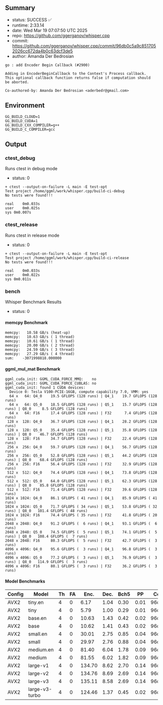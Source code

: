 ## Summary

- status:  SUCCESS ✅
- runtime: 2:33.14
- date:    Wed Mar 19 07:07:50 UTC 2025
- repo:    https://github.com/ggerganov/whisper.cpp
- commit:  https://github.com/ggerganov/whisper.cpp/commit/96db0c5a9c8517052026cc672da4b0c63dcf3de5
- author:  Amanda Der Bedrosian
```
go : add Encoder Begin Callback (#2900)

Adding in EncoderBeginCallback to the Context's Process callback.
This optional callback function returns false if computation should
be aborted.

Co-authored-by: Amanda Der Bedrosian <aderbedr@gmail.com>
```

## Environment

```
GG_BUILD_CLOUD=1
GG_BUILD_CUDA=1
GG_BUILD_CXX_COMPILER=g++
GG_BUILD_C_COMPILER=gcc
```

## Output

### ctest_debug

Runs ctest in debug mode
- status: 0
```
+ ctest --output-on-failure -L main -E test-opt
Test project /home/ggml/work/whisper.cpp/build-ci-debug
No tests were found!!!

real	0m0.033s
user	0m0.025s
sys	0m0.007s
```
### ctest_release

Runs ctest in release mode
- status: 0
```
+ ctest --output-on-failure -L main -E test-opt
Test project /home/ggml/work/whisper.cpp/build-ci-release
No tests were found!!!

real	0m0.033s
user	0m0.022s
sys	0m0.011s
```
### bench

Whisper Benchmark Results
- status: 0
#### memcpy Benchmark

```
memcpy:   10.58 GB/s (heat-up)
memcpy:   10.63 GB/s ( 1 thread)
memcpy:   10.61 GB/s ( 1 thread)
memcpy:   20.00 GB/s ( 2 thread)
memcpy:   24.59 GB/s ( 3 thread)
memcpy:   27.29 GB/s ( 4 thread)
sum:    -3071998818.000000
```

#### ggml_mul_mat Benchmark

```
ggml_cuda_init: GGML_CUDA_FORCE_MMQ:    no
ggml_cuda_init: GGML_CUDA_FORCE_CUBLAS: no
ggml_cuda_init: found 1 CUDA devices:
  Device 0: Tesla V100-PCIE-16GB, compute capability 7.0, VMM: yes
  64 x   64: Q4_0    19.5 GFLOPS (128 runs) | Q4_1    19.7 GFLOPS (128 runs)
  64 x   64: Q5_0    18.5 GFLOPS (128 runs) | Q5_1    15.7 GFLOPS (128 runs) | Q8_0     8.5 GFLOPS (128 runs)
  64 x   64: F16     17.4 GFLOPS (128 runs) | F32      7.4 GFLOPS (128 runs)
 128 x  128: Q4_0    36.7 GFLOPS (128 runs) | Q4_1    28.2 GFLOPS (128 runs)
 128 x  128: Q5_0    35.4 GFLOPS (128 runs) | Q5_1    35.8 GFLOPS (128 runs) | Q8_0    46.7 GFLOPS (128 runs)
 128 x  128: F16     34.7 GFLOPS (128 runs) | F32     22.4 GFLOPS (128 runs)
 256 x  256: Q4_0    59.7 GFLOPS (128 runs) | Q4_1    56.7 GFLOPS (128 runs)
 256 x  256: Q5_0    52.8 GFLOPS (128 runs) | Q5_1    44.2 GFLOPS (128 runs) | Q8_0    68.4 GFLOPS (128 runs)
 256 x  256: F16     56.4 GFLOPS (128 runs) | F32     32.9 GFLOPS (128 runs)
 512 x  512: Q4_0    74.4 GFLOPS (128 runs) | Q4_1    73.8 GFLOPS (128 runs)
 512 x  512: Q5_0    64.0 GFLOPS (128 runs) | Q5_1    62.3 GFLOPS (128 runs) | Q8_0    85.8 GFLOPS (128 runs)
 512 x  512: F16     71.4 GFLOPS (128 runs) | F32     39.6 GFLOPS (128 runs)
1024 x 1024: Q4_0    86.1 GFLOPS ( 41 runs) | Q4_1    85.9 GFLOPS ( 41 runs)
1024 x 1024: Q5_0    71.7 GFLOPS ( 34 runs) | Q5_1    53.8 GFLOPS ( 32 runs) | Q8_0   101.4 GFLOPS ( 48 runs)
1024 x 1024: F16     74.4 GFLOPS ( 35 runs) | F32     41.8 GFLOPS ( 20 runs)
2048 x 2048: Q4_0    91.2 GFLOPS (  6 runs) | Q4_1    93.1 GFLOPS (  6 runs)
2048 x 2048: Q5_0    74.5 GFLOPS (  5 runs) | Q5_1    74.1 GFLOPS (  5 runs) | Q8_0   108.4 GFLOPS (  7 runs)
2048 x 2048: F16     80.3 GFLOPS (  5 runs) | F32     42.7 GFLOPS (  3 runs)
4096 x 4096: Q4_0    95.6 GFLOPS (  3 runs) | Q4_1    96.8 GFLOPS (  3 runs)
4096 x 4096: Q5_0    77.2 GFLOPS (  3 runs) | Q5_1    76.9 GFLOPS (  3 runs) | Q8_0   114.9 GFLOPS (  3 runs)
4096 x 4096: F16     80.1 GFLOPS (  3 runs) | F32     36.2 GFLOPS (  3 runs)
```

#### Model Benchmarks

|           Config |         Model |  Th |  FA |    Enc. |    Dec. |    Bch5 |      PP |  Commit |
|              --- |           --- | --- | --- |     --- |     --- |     --- |     --- |     --- |
|             AVX2 |       tiny.en |   4 |   0 |    6.17 |    1.04 |    0.30 |    0.01 | 96db0c5a |
|             AVX2 |          tiny |   4 |   0 |    5.79 |    1.00 |    0.29 |    0.01 | 96db0c5a |
|             AVX2 |       base.en |   4 |   0 |   10.63 |    1.43 |    0.42 |    0.02 | 96db0c5a |
|             AVX2 |          base |   4 |   0 |   10.62 |    1.41 |    0.43 |    0.02 | 96db0c5a |
|             AVX2 |      small.en |   4 |   0 |   30.01 |    2.75 |    0.85 |    0.04 | 96db0c5a |
|             AVX2 |         small |   4 |   0 |   29.97 |    2.76 |    0.88 |    0.04 | 96db0c5a |
|             AVX2 |     medium.en |   4 |   0 |   81.40 |    6.04 |    1.78 |    0.09 | 96db0c5a |
|             AVX2 |        medium |   4 |   0 |   81.55 |    6.02 |    1.82 |    0.09 | 96db0c5a |
|             AVX2 |      large-v1 |   4 |   0 |  134.70 |    8.62 |    2.70 |    0.14 | 96db0c5a |
|             AVX2 |      large-v2 |   4 |   0 |  134.76 |    8.69 |    2.69 |    0.14 | 96db0c5a |
|             AVX2 |      large-v3 |   4 |   0 |  135.11 |    8.58 |    2.69 |    0.14 | 96db0c5a |
|             AVX2 | large-v3-turbo |   4 |   0 |  124.46 |    1.37 |    0.45 |    0.02 | 96db0c5a |

